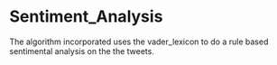 # Sentiment_Analysis
The algorithm incorporated uses the vader_lexicon to do a rule based sentimental analysis on the the tweets.
